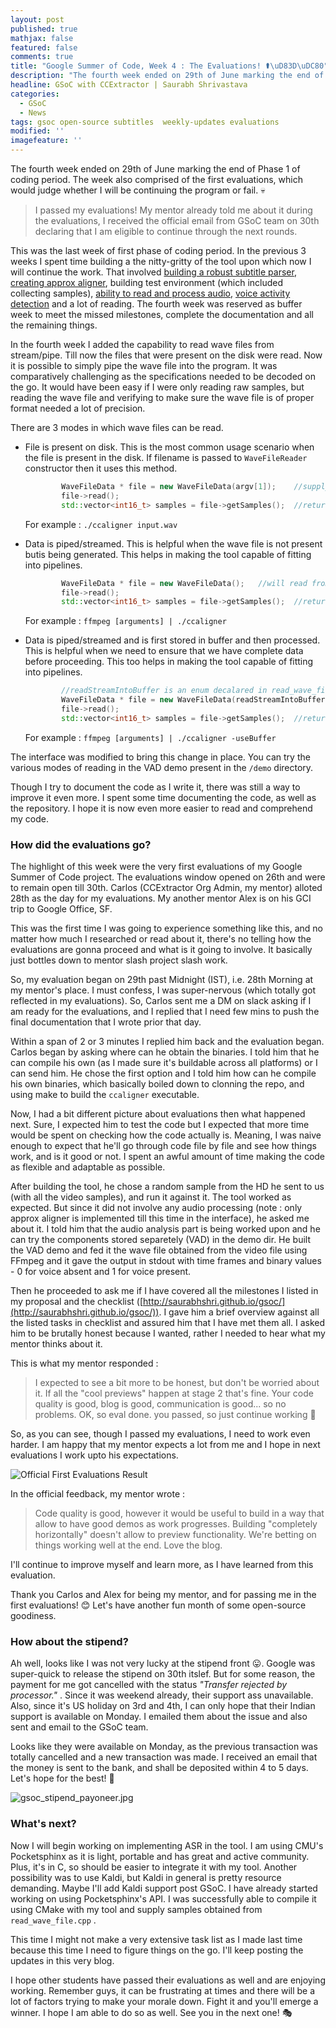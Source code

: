 ```yaml
---
layout: post
published: true
mathjax: false
featured: false
comments: true
title: "Google Summer of Code, Week 4 : The Evaluations! ⚰\uD83D\uDC80"
description: "The fourth week ended on 29th of June marking the end of Phase 1 of coding period. The week  also comprised of the first evaluations, which would judge whether I will be continuing the program or fail. \uD83D\uDC80"
headline: GSoC with CCExtractor | Saurabh Shrivastava
categories:
  - GSoC
  - News
tags: gsoc open-source subtitles  weekly-updates evaluations
modified: ''
imagefeature: ''
---
```

The fourth week ended on 29th of June marking the end of Phase 1 of coding period. The week  also comprised of the first evaluations, which would judge whether I will be continuing the program or fail. 💀

> I passed my evaluations! My mentor already told me about it during the evaluations, I received the official email from GSoC team on 30th declaring that I am eligible to continue through the next rounds.

This was the last week of first phase of coding period. In the previous 3 weeks I spent time building a the nitty-gritty of the tool upon which now I will continue the work. That involved [building a robust subtitle parser](https://saurabhshri.github.io/2017/05/gsoc/creating-a-full-blown-srt-subtitle-parser), [creating approx aligner](https://www.youtube.com/watch?v=km1iHe_mGuo), building test environment (which included collecting samples), [ability to read and process audio](https://github.com/saurabhshri/CCAligner/blob/master/src/lib_ccaligner/read_wav_file.cpp), [voice activity detection](https://github.com/saurabhshri/CCAligner/tree/master/demo/VAD) and a lot of reading. The fourth week was reserved as buffer week to meet the missed milestones, complete the documentation and all the remaining things.

In the fourth week I added the capability to read wave files from stream/pipe. Till now the  files that were present on the disk were read. Now it is possible to simply pipe the wave file into the program. It was comparatively challenging as the specifications needed to be decoded on the go. It would have been easy if I were only reading raw samples, but reading the wave file and verifying to make sure the wave file is of proper format needed a lot of precision.

There are 3 modes in which wave files can be read.

- File is present on disk. This is the most common usage scenario when the file is present in the disk. If filename is passed to `WaveFileReader` constructor then it uses this method.

	```CPP
    		WaveFileData * file = new WaveFileData(argv[1]);	//supply filename
            file->read();
            std::vector<int16_t> samples = file->getSamples();	//return samples
    ```
    
    For example : `./ccaligner input.wav`
    
- Data is piped/streamed. This is helpful when the wave file is not present butis being generated. This helps in making the tool capable of fitting into pipelines.

	```CPP
    		WaveFileData * file = new WaveFileData();	//will read from pipe or stream
            file->read();
            std::vector<int16_t> samples = file->getSamples();	//return samples
    ```
    
    For example : `ffmpeg [arguments] | ./ccaligner`
    
- Data is piped/streamed and is first stored in buffer and then processed. This is helpful when we need to ensure that we have complete data before proceeding. This too helps in making the tool capable of fitting into pipelines.

    ```CPP
    		//readStreamIntoBuffer is an enum decalared in read_wave_file.h
            WaveFileData * file = new WaveFileData(readStreamIntoBuffer); 
            file->read();
            std::vector<int16_t> samples = file->getSamples();  //return samples
    ```
    
    For example : `ffmpeg [arguments] | ./ccaligner -useBuffer`
    
The interface was modified to bring this change in place. You can try the various modes of reading in the VAD demo present in the `/demo` directory.

Though I try to document the code as I write it, there was still a way to improve it even more. I spent some time documenting the code, as well as the repository. I hope it is now even more easier to read and comprehend my code.

### How did the evaluations go?

The highlight of this week were the very first evaluations of my Google Summer of Code project. The evaluations window opened on 26th and were to remain open till 30th. Carlos (CCExtractor Org Admin, my mentor) alloted 28th as the day for my evaluations. My another mentor Alex is on his GCI trip to Google Office, SF.

This was the first time I was going to experience something like this, and no matter how much I researched or read about it, there's no telling how the evaluations are gonna proceed and what is it going to involve. It basically just bottles down to mentor slash project slash work.

So, my evaluation began on 29th past Midnight (IST), i.e. 28th Morning at my mentor's place. I must confess, I was super-nervous (which totally got reflected in my evaluations). So, Carlos sent me a DM on slack asking if I am ready for the evaluations, and I replied that I need few mins to push the final documentation that I wrote prior that day.

Within a span of 2 or 3 minutes I replied him back and the evaluation began. Carlos began by asking where can he obtain the binaries. I told him that he can compile his own (as I made sure it's buildable across all platforms) or I can send him. He chose the first option and I told him how can he compile his own binaries, which basically boiled down to clonning the repo, and using make to build the `ccaligner` executable.

Now, I had a bit different picture about evaluations then what happened next. Sure, I expected him to test the code but I expected that more time would be spent on checking how the code actually is. Meaning, I was naive enough to expect that he'll go through code file by file and see how things work, and is it good or not. I spent an awful amount of time making the code as flexible and adaptable as possible.

After building the tool, he chose a random sample from the HD he sent to us (with all the video samples), and run it against it. The tool worked as expected. But since it did not involve any audio processing (note : only approx aligner is implemented till this time in the interface), he asked me about it. I told him that the audio analysis part is being worked upon and he can try the components stored separetely (VAD) in the demo dir. He built the VAD demo and fed it the wave file obtained from the video file using FFmpeg and it gave the output in stdout with time frames and binary values - 0 for voice absent and 1 for voice present.

Then he proceeded to ask me if I have covered all the milestones I listed in my proposal and the checklist ([http://saurabhshri.github.io/gsoc/](http://saurabhshri.github.io/gsoc/)). I gave him a brief overview against all the listed tasks in checklist and assured him that I have met them all. I asked him to be brutally honest because I wanted, rather I needed to hear what my mentor thinks about it.

This is what my mentor responded :

> I expected to see a bit more to be honest, but don't be worried about it. If all the "cool previews" happen at stage 2 that's fine. Your code quality is good, blog is good, communication is good... so no problems. OK, so eval done. you passed, so just continue working 🙂

So, as you can see, though I passed my evaluations, I need to work even harder. I am happy that my mentor expects a lot from me and I hope in next evaluations I work upto his expectations.

![Official First Evaluations Result]({{site.baseurl}}/images/posts/first_evaluations_result.png)


In the official feedback, my mentor wrote : 

>Code quality is good, however it would be useful to build in a way that allow to have good demos as work progresses. Building "completely horizontally" doesn't allow to preview functionality. We're betting on things working well at the end. Love the blog.

I'll continue to improve myself and learn more, as I have learned from this evaluation. 

Thank you Carlos and Alex for being my mentor, and for passing me in the first evaluations! 😊 Let's have another fun month of some open-source goodiness.

### How about the stipend?

Ah well, looks like I was not very lucky at the stipend front 😛. Google was super-quick to release the stipend on 30th itslef. But for some reason, the payment for me got cancelled with the status _"Transfer rejected by processor."_ . Since it was weekend already, their support ass unavailable. Also, since it's US holiday on 3rd and 4th, I can only hope that their Indian support is available on Monday. I emailed them about the issue and also sent and email to the GSoC team.

Looks like they were available on Monday, as the previous transaction was totally cancelled  and a new transaction was made. I received an email that the money is sent to the bank, and shall be deposited within 4 to 5 days. Let's hope for the best! 🙂

![gsoc_stipend_payoneer.jpg]({{site.baseurl}}/images/posts/gsoc_stipend_payoneer.jpg)


### What's next?

Now I will begin working on implementing ASR in the tool. I am using CMU's Pocketsphinx as it is light, portable and has great and active community. Plus, it's in C, so should be easier to integrate it with my tool. Another possibility was to use Kaldi, but Kaldi in general is pretty resource demanding. Maybe I'll add Kaldi support post GSoC. I have already started working on using Pocketsphinx's API. I was successfully able to compile it using CMake with my tool and supply samples obtained from `read_wave_file.cpp` .

This time I might not make a very extensive task list as I made last time because this time I need to figure things on the go. I'll keep posting the updates in this very blog.

I hope other students have passed their evaluations as well and are enjoying working. Remember guys, it can be frustrating at times and there will be a lot of factors trying to make your morale down. Fight it and you'll emerge a winner. I hope I am able to do so as well. See you in the next one! 🎭
